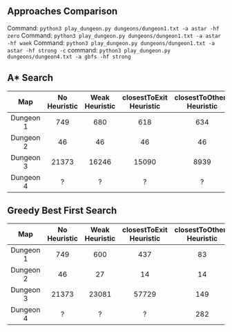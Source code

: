 ## Approaches Comparison
Command: `python3 play_dungeon.py dungeons/dungeon1.txt -a astar -hf zero`
Command: `python3 play_dungeon.py dungeons/dungeon1.txt -a astar -hf waek`
Command: `python3 play_dungeon.py dungeons/dungeon1.txt -a astar -hf strong -c`
command: `python3 play_dungeon.py dungeons/dungeon4.txt -a gbfs -hf strong`

## A* Search
|Map| No Heuristic  | Weak Heuristic  | closestToExit Heuristic  | closestToOthers Heuristic | DP_closestToExit Heuristic  | DP_closestToOthers Heuristic |
|:---:|:---:|:---:|:---:|:---:|:---:|:---:|
|Dungeon 1| 749 | 680 | 618 | 634 | 110 | 643 |
|Dungeon 2| 46 | 46 | 46 | 46 | 46 | 46|
|Dungeon 3| 21373 | 16246 | 15090 | 8939 | 155 | 11039 |
|Dungeon 4| ? | ? | ? | ? | ? | ? |

## Greedy Best First Search
|Map| No Heuristic  | Weak Heuristic  | closestToExit Heuristic  | closestToOthers Heuristic | DP_closestToExit Heuristic  | DP_closestToOthers Heuristic |
|:---:|:---:|:---:|:---:|:---:|:---:|:---:|
|Dungeon 1| 749 | 600 | 437 | 83 | 64 | 70 |
|Dungeon 2| 46 | 27 | 14 | 14 | 14 | 14|
|Dungeon 3| 21373 | 23081 | 57729 | 149 | 111 | 188 |
|Dungeon 4| ? | ? | ? | 282 | ? | 597 |